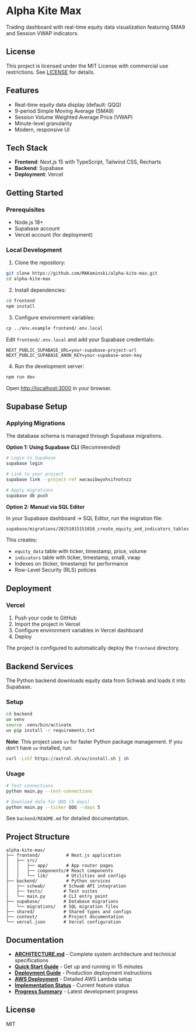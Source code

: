 # Alpha Kite Max

Trading dashboard with real-time equity data visualization featuring SMA9 and Session VWAP indicators.

## License

This project is licensed under the MIT License with commercial use restrictions. See [LICENSE](LICENSE) for details.

## Features

- Real-time equity data display (default: QQQ)
- 9-period Simple Moving Average (SMA9)
- Session Volume Weighted Average Price (VWAP)
- Minute-level granularity
- Modern, responsive UI

## Tech Stack

- **Frontend**: Next.js 15 with TypeScript, Tailwind CSS, Recharts
- **Backend**: Supabase
- **Deployment**: Vercel

## Getting Started

### Prerequisites

- Node.js 18+
- Supabase account
- Vercel account (for deployment)

### Local Development

1. Clone the repository:
```bash
git clone https://github.com/MAKaminski/alpha-kite-max.git
cd alpha-kite-max
```

2. Install dependencies:
```bash
cd frontend
npm install
```

3. Configure environment variables:
```bash
cp ../env.example frontend/.env.local
```

Edit `frontend/.env.local` and add your Supabase credentials:
```
NEXT_PUBLIC_SUPABASE_URL=your-supabase-project-url
NEXT_PUBLIC_SUPABASE_ANON_KEY=your-supabase-anon-key
```

4. Run the development server:
```bash
npm run dev
```

Open [http://localhost:3000](http://localhost:3000) in your browser.

## Supabase Setup

### Applying Migrations

The database schema is managed through Supabase migrations.

**Option 1: Using Supabase CLI** (Recommended)
```bash
# Login to Supabase
supabase login

# Link to your project
supabase link --project-ref xwcauibwyxhsifnotnzz

# Apply migrations
supabase db push
```

**Option 2: Manual via SQL Editor**

In your Supabase dashboard → SQL Editor, run the migration file:
```bash
supabase/migrations/20251015151016_create_equity_and_indicators_tables.sql
```

This creates:
- `equity_data` table with ticker, timestamp, price, volume
- `indicators` table with ticker, timestamp, sma9, vwap
- Indexes on (ticker, timestamp) for performance
- Row-Level Security (RLS) policies

## Deployment

### Vercel

1. Push your code to GitHub
2. Import the project in Vercel
3. Configure environment variables in Vercel dashboard
4. Deploy

The project is configured to automatically deploy the `frontend` directory.

## Backend Services

The Python backend downloads equity data from Schwab and loads it into Supabase.

### Setup
```bash
cd backend
uv venv
source .venv/bin/activate
uv pip install -r requirements.txt
```

**Note**: This project uses `uv` for faster Python package management. If you don't have `uv` installed, run:
```bash
curl -LsSf https://astral.sh/uv/install.sh | sh
```

### Usage
```bash
# Test connections
python main.py --test-connections

# Download data for QQQ (5 days)
python main.py --ticker QQQ --days 5
```

See `backend/README.md` for detailed documentation.

## Project Structure

```
alpha-kite-max/
├── frontend/          # Next.js application
│   ├── src/
│   │   ├── app/       # App router pages
│   │   ├── components/# React components
│   │   └── lib/       # Utilities and configs
├── backend/           # Python services
│   ├── schwab/       # Schwab API integration
│   ├── tests/        # Test suites
│   └── main.py       # CLI entry point
├── supabase/         # Database migrations
│   └── migrations/   # SQL migration files
├── shared/           # Shared types and configs
├── context/          # Project documentation
└── vercel.json       # Vercel configuration
```

## Documentation

- **[ARCHITECTURE.md](./ARCHITECTURE.md)** - Complete system architecture and technical specifications
- **[Quick Start Guide](./context/docs/QUICKSTART_AWS.md)** - Get up and running in 15 minutes
- **[Deployment Guide](./context/docs/DEPLOYMENT.md)** - Production deployment instructions
- **[AWS Deployment](./context/docs/DEPLOYMENT_AWS.md)** - Detailed AWS Lambda setup
- **[Implementation Status](./context/docs/IMPLEMENTATION_STATUS.md)** - Current feature status
- **[Progress Summary](./context/docs/PROGRESS_SUMMARY.md)** - Latest development progress

## License

MIT

